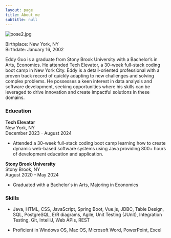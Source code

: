 ```yaml
---
layout: page
title: About me
subtitle: null
---
```

![pose2.jpg]({{site.baseurl}}/img/big-img/pose2.jpg)

Birthplace: New York, NY <br>
Birthdate: January 16, 2002

Eddy Guo is a graduate from Stony Brook University with a Bachelor’s in Arts, Economics. He attended Tech Elevator, a 30-week full-stack coding boot camp in New York City. Eddy is a detail-oriented professional with a proven track record of quickly adapting to new challenges and solving complex problems. He possesses a keen interest in data analysis and software development, seeking opportunities where his skills can be leveraged to drive innovation and create impactful solutions in these domains.


### Education

**Tech Elevator** <br> New York, NY <br> December 2023 - August 2024
 - Attended a 30-week full-stack coding boot camp learning how to create dynamic web-based software systems using Java providing 800+ hours of development education and application.

**Stony Brook University** <br> Stony Brook, NY <br> August 2020 - May 2024
- Graduated with a Bachelor's in Arts, Majoring in Economics


### Skills

- Java, HTML, CSS, JavaScript, Spring Boot, Vue.js, JDBC, Table Design, SQL,
 PostgreSQL, E/R diagrams, Agile, Unit Testing (JUnit), Integration Testing,
 Git, IntelliJ, Web APIs, REST

- Proficient in Windows OS, Mac OS, Microsoft Word, PowerPoint, Excel
